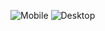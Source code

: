 ![Mobile](https://www.linkpicture.com/q/Screenshot-2023-01-19-at-17.56.07.png)
![Desktop](https://www.linkpicture.com/q/Screenshot-2023-01-19-at-17.56.32.png)
